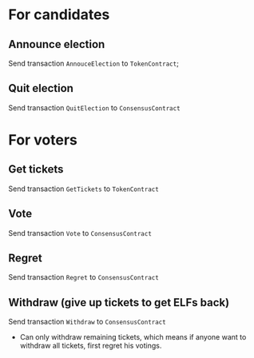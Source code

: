 # For candidates

## Announce election
Send transaction `AnnouceElection` to `TokenContract`;

## Quit election
Send transaction `QuitElection` to `ConsensusContract`

# For voters

## Get tickets
Send transaction `GetTickets` to `TokenContract`

## Vote
Send transaction `Vote` to `ConsensusContract`

## Regret
Send transaction `Regret` to `ConsensusContract`

## Withdraw (give up tickets to get ELFs back)
Send transaction `Withdraw` to `ConsensusContract`

- Can only withdraw remaining tickets, which means if anyone want to withdraw all tickets, first regret his votings.
